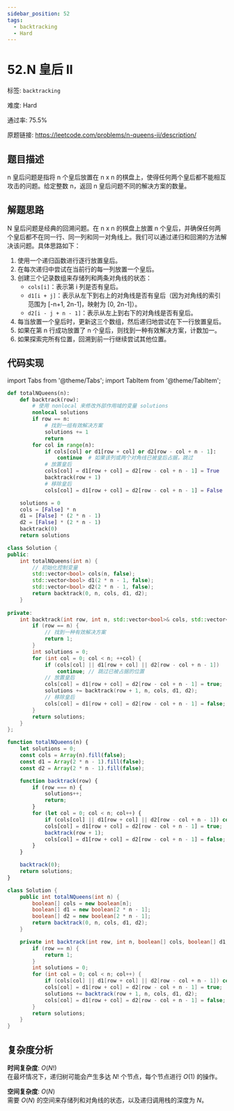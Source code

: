 ```yaml
---
sidebar_position: 52
tags:
  - backtracking
  - Hard
---
```


# 52.N 皇后 II

标签: `backtracking`

难度: Hard

通过率: 75.5%

原题链接: https://leetcode.com/problems/n-queens-ii/description/

## 题目描述
n 皇后问题是指将 n 个皇后放置在 n x n 的棋盘上，使得任何两个皇后都不能相互攻击的问题。给定整数 n，返回 n 皇后问题不同的解决方案的数量。

## 解题思路
N 皇后问题是经典的回溯问题。在 n x n 的棋盘上放置 n 个皇后，并确保任何两个皇后都不在同一行、同一列和同一对角线上。我们可以通过递归和回溯的方法解决该问题。具体思路如下：  

1. 使用一个递归函数进行逐行放置皇后。
2. 在每次递归中尝试在当前行的每一列放置一个皇后。
3. 创建三个记录数组来存储列和两条对角线的状态：
   - `cols[i]`：表示第 i 列是否有皇后。
   - `d1[i + j]`：表示从左下到右上的对角线是否有皇后（因为对角线的索引范围为 [-n+1, 2n-1]，映射为 [0, 2n-1]）。
   - `d2[i - j + n - 1]`：表示从左上到右下的对角线是否有皇后。
4. 每当放置一个皇后时，更新这三个数组，然后递归地尝试在下一行放置皇后。
5. 如果在第 n 行成功放置了 n 个皇后，则找到一种有效解决方案，计数加一。
6. 如果探索完所有位置，回溯到前一行继续尝试其他位置。

## 代码实现
import Tabs from '@theme/Tabs';
import TabItem from '@theme/TabItem';

<Tabs>
<TabItem value="python" label="Python">

```python
def totalNQueens(n):
    def backtrack(row):
        # 使用 nonlocal 来修改外部作用域的变量 solutions
        nonlocal solutions
        if row == n:
            # 找到一组有效解决方案
            solutions += 1
            return
        for col in range(n):
            if cols[col] or d1[row + col] or d2[row - col + n - 1]:
                continue  # 如果该列或两个对角线已被皇后占据，跳过
            # 放置皇后
            cols[col] = d1[row + col] = d2[row - col + n - 1] = True
            backtrack(row + 1)
            # 移除皇后
            cols[col] = d1[row + col] = d2[row - col + n - 1] = False

    solutions = 0
    cols = [False] * n
    d1 = [False] * (2 * n - 1)
    d2 = [False] * (2 * n - 1)
    backtrack(0)
    return solutions

```

</TabItem>
<TabItem value="cpp" label="C++">

```cpp
class Solution {
public:
    int totalNQueens(int n) {
        // 初始化控制变量
        std::vector<bool> cols(n, false);
        std::vector<bool> d1(2 * n - 1, false);
        std::vector<bool> d2(2 * n - 1, false);
        return backtrack(0, n, cols, d1, d2);
    }
    
private:
    int backtrack(int row, int n, std::vector<bool>& cols, std::vector<bool>& d1, std::vector<bool>& d2) {
        if (row == n) {
            // 找到一种有效解决方案
            return 1;
        }
        int solutions = 0;
        for (int col = 0; col < n; ++col) {
            if (cols[col] || d1[row + col] || d2[row - col + n - 1]) 
                continue; // 跳过已被占据的位置
            // 放置皇后
            cols[col] = d1[row + col] = d2[row - col + n - 1] = true;
            solutions += backtrack(row + 1, n, cols, d1, d2);
            // 移除皇后
            cols[col] = d1[row + col] = d2[row - col + n - 1] = false;
        }
        return solutions;
    }
};

```

</TabItem>
<TabItem value="javascript" label="JavaScript">

```javascript
function totalNQueens(n) {
    let solutions = 0;
    const cols = Array(n).fill(false);
    const d1 = Array(2 * n - 1).fill(false);
    const d2 = Array(2 * n - 1).fill(false);

    function backtrack(row) {
        if (row === n) {
            solutions++;
            return;
        }
        for (let col = 0; col < n; col++) {
            if (cols[col] || d1[row + col] || d2[row - col + n - 1]) continue;
            cols[col] = d1[row + col] = d2[row - col + n - 1] = true;
            backtrack(row + 1);
            cols[col] = d1[row + col] = d2[row - col + n - 1] = false;
        }
    }

    backtrack(0);
    return solutions;
}
```

</TabItem>
<TabItem value="java" label="Java">

```java
class Solution {
    public int totalNQueens(int n) {
        boolean[] cols = new boolean[n];
        boolean[] d1 = new boolean[2 * n - 1];
        boolean[] d2 = new boolean[2 * n - 1];
        return backtrack(0, n, cols, d1, d2);
    }

    private int backtrack(int row, int n, boolean[] cols, boolean[] d1, boolean[] d2) {
        if (row == n) {
            return 1;
        }
        int solutions = 0;
        for (int col = 0; col < n; col++) {
            if (cols[col] || d1[row + col] || d2[row - col + n - 1]) continue;
            cols[col] = d1[row + col] = d2[row - col + n - 1] = true;
            solutions += backtrack(row + 1, n, cols, d1, d2);
            cols[col] = d1[row + col] = d2[row - col + n - 1] = false;
        }
        return solutions;
    }
}

```

</TabItem>
</Tabs>

## 复杂度分析
**时间复杂度**: $O(N!)$  
在最坏情况下，递归树可能会产生多达 $N!$ 个节点，每个节点进行 $O(1)$ 的操作。  

**空间复杂度**: $O(N)$  
需要 $O(N)$ 的空间来存储列和对角线的状态，以及递归调用栈的深度为 $N$。
